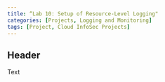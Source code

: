 ```yaml
---
title: “Lab 10: Setup of Resource-Level Logging"
categories: [Projects, Logging and Monitoring] 
tags: [Project, Cloud InfoSec Projects]
---
```


## Header

Text

